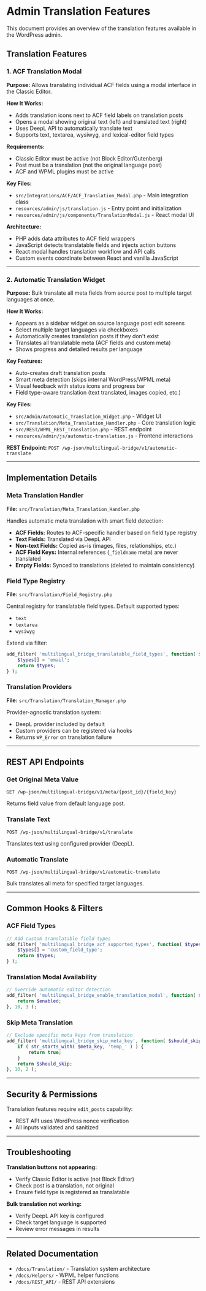 # Admin Translation Features

This document provides an overview of the translation features available in the WordPress admin.

## Translation Features

### 1. ACF Translation Modal

**Purpose:** Allows translating individual ACF fields using a modal interface in the Classic Editor.

**How It Works:**
- Adds translation icons next to ACF field labels on translation posts
- Opens a modal showing original text (left) and translated text (right)
- Uses DeepL API to automatically translate text
- Supports text, textarea, wysiwyg, and lexical-editor field types

**Requirements:**
- Classic Editor must be active (not Block Editor/Gutenberg)
- Post must be a translation (not the original language post)
- ACF and WPML plugins must be active

**Key Files:**
- `src/Integrations/ACF/ACF_Translation_Modal.php` - Main integration class
- `resources/admin/js/translation.js` - Entry point and initialization
- `resources/admin/js/components/TranslationModal.js` - React modal UI

**Architecture:**
- PHP adds data attributes to ACF field wrappers
- JavaScript detects translatable fields and injects action buttons
- React modal handles translation workflow and API calls
- Custom events coordinate between React and vanilla JavaScript

---

### 2. Automatic Translation Widget

**Purpose:** Bulk translate all meta fields from source post to multiple target languages at once.

**How It Works:**
- Appears as a sidebar widget on source language post edit screens
- Select multiple target languages via checkboxes
- Automatically creates translation posts if they don't exist
- Translates all translatable meta (ACF fields and custom meta)
- Shows progress and detailed results per language

**Key Features:**
- Auto-creates draft translation posts
- Smart meta detection (skips internal WordPress/WPML meta)
- Visual feedback with status icons and progress bar
- Field type-aware translation (text translated, images copied, etc.)

**Key Files:**
- `src/Admin/Automatic_Translation_Widget.php` - Widget UI
- `src/Translation/Meta_Translation_Handler.php` - Core translation logic
- `src/REST/WPML_REST_Translation.php` - REST endpoint
- `resources/admin/js/automatic-translation.js` - Frontend interactions

**REST Endpoint:** `POST /wp-json/multilingual-bridge/v1/automatic-translate`

---

## Implementation Details

### Meta Translation Handler

**File:** `src/Translation/Meta_Translation_Handler.php`

Handles automatic meta translation with smart field detection:

- **ACF Fields:** Routes to ACF-specific handler based on field type registry
- **Text Fields:** Translated via DeepL API
- **Non-text Fields:** Copied as-is (images, files, relationships, etc.)
- **ACF Field Keys:** Internal references (`_fieldname` meta) are never translated
- **Empty Fields:** Synced to translations (deleted to maintain consistency)

### Field Type Registry

**File:** `src/Translation/Field_Registry.php`

Central registry for translatable field types. Default supported types:
- `text`
- `textarea`
- `wysiwyg`

Extend via filter:
```php
add_filter( 'multilingual_bridge_translatable_field_types', function( $types ) {
    $types[] = 'email';
    return $types;
} );
```

### Translation Providers

**File:** `src/Translation/Translation_Manager.php`

Provider-agnostic translation system:
- DeepL provider included by default
- Custom providers can be registered via hooks
- Returns `WP_Error` on translation failure

---

## REST API Endpoints

### Get Original Meta Value
```
GET /wp-json/multilingual-bridge/v1/meta/{post_id}/{field_key}
```
Returns field value from default language post.

### Translate Text
```
POST /wp-json/multilingual-bridge/v1/translate
```
Translates text using configured provider (DeepL).

### Automatic Translate
```
POST /wp-json/multilingual-bridge/v1/automatic-translate
```
Bulk translates all meta for specified target languages.

---

## Common Hooks & Filters

### ACF Field Types
```php
// Add custom translatable field types
add_filter( 'multilingual_bridge_acf_supported_types', function( $types ) {
    $types[] = 'custom_field_type';
    return $types;
} );
```

### Translation Modal Availability
```php
// Override automatic editor detection
add_filter( 'multilingual_bridge_enable_translation_modal', function( $enabled, $post, $screen ) {
    return $enabled;
}, 10, 3 );
```

### Skip Meta Translation
```php
// Exclude specific meta keys from translation
add_filter( 'multilingual_bridge_skip_meta_key', function( $should_skip, $meta_key ) {
    if ( str_starts_with( $meta_key, 'temp_' ) ) {
        return true;
    }
    return $should_skip;
}, 10, 2 );
```

---

## Security & Permissions

Translation features require `edit_posts` capability:
- REST API uses WordPress nonce verification
- All inputs validated and sanitized

---

## Troubleshooting

**Translation buttons not appearing:**
- Verify Classic Editor is active (not Block Editor)
- Check post is a translation, not original
- Ensure field type is registered as translatable

**Bulk translation not working:**
- Verify DeepL API key is configured
- Check target language is supported
- Review error messages in results

---

## Related Documentation

- `/docs/Translation/` - Translation system architecture
- `/docs/Helpers/` - WPML helper functions
- `/docs/REST_API/` - REST API extensions
